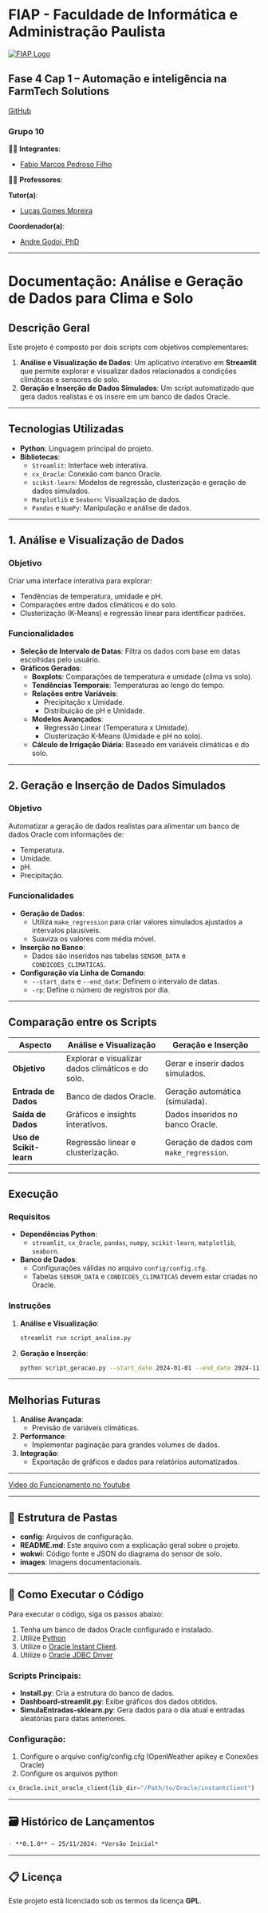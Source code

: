 
# FIAP - Faculdade de Informática e Administração Paulista
[![FIAP Logo](images/logo-fiap.png)](https://www.fiap.com.br)

## Fase 4 Cap 1 – Automação e inteligência na FarmTech Solutions
[GitHub](https://github.com/pedrosof/Fase4_Cap1)
### Grupo 10

👨‍🎓 **Integrantes**:
- [Fabio Marcos Pedroso Filho](https://www.linkedin.com/in/pedrosof/)

👩‍🏫 **Professores**:

**Tutor(a)**:
- [Lucas Gomes Moreira](https://www.linkedin.com/in/lucas-gomes-moreira-15a8452a/)

**Coordenador(a)**:
- [Andre Godoi, PhD](https://www.linkedin.com/in/profandregodoi/)

---

# Documentação: Análise e Geração de Dados para Clima e Solo

## Descrição Geral
Este projeto é composto por dois scripts com objetivos complementares:

1. **Análise e Visualização de Dados**: Um aplicativo interativo em **Streamlit** que permite explorar e visualizar dados relacionados a condições climáticas e sensores do solo.
2. **Geração e Inserção de Dados Simulados**: Um script automatizado que gera dados realistas e os insere em um banco de dados Oracle.

---

## Tecnologias Utilizadas
- **Python**: Linguagem principal do projeto.
- **Bibliotecas**:
  - `Streamlit`: Interface web interativa.
  - `cx_Oracle`: Conexão com banco Oracle.
  - `scikit-learn`: Modelos de regressão, clusterização e geração de dados simulados.
  - `Matplotlib` e `Seaborn`: Visualização de dados.
  - `Pandas` e `NumPy`: Manipulação e análise de dados.

---

## 1. Análise e Visualização de Dados

### Objetivo
Criar uma interface interativa para explorar:
- Tendências de temperatura, umidade e pH.
- Comparações entre dados climáticos e do solo.
- Clusterização (K-Means) e regressão linear para identificar padrões.

### Funcionalidades
- **Seleção de Intervalo de Datas**: Filtra os dados com base em datas escolhidas pelo usuário.
- **Gráficos Gerados**:
  - **Boxplots**: Comparações de temperatura e umidade (clima vs solo).
  - **Tendências Temporais**: Temperaturas ao longo do tempo.
  - **Relações entre Variáveis**:
    - Precipitação x Umidade.
    - Distribuição de pH e Umidade.
  - **Modelos Avançados**:
    - Regressão Linear (Temperatura x Umidade).
    - Clusterização K-Means (Umidade e pH no solo).
  - **Cálculo de Irrigação Diária**: Baseado em variáveis climáticas e do solo.

---

## 2. Geração e Inserção de Dados Simulados

### Objetivo
Automatizar a geração de dados realistas para alimentar um banco de dados Oracle com informações de:
- Temperatura.
- Umidade.
- pH.
- Precipitação.

### Funcionalidades
- **Geração de Dados**:
  - Utiliza `make_regression` para criar valores simulados ajustados a intervalos plausíveis.
  - Suaviza os valores com média móvel.
- **Inserção no Banco**:
  - Dados são inseridos nas tabelas `SENSOR_DATA` e `CONDICOES_CLIMATICAS`.
- **Configuração via Linha de Comando**:
  - `--start_date` e `--end_date`: Definem o intervalo de datas.
  - `-rp`: Define o número de registros por dia.

---

## Comparação entre os Scripts

| Aspecto               | Análise e Visualização                    | Geração e Inserção                     |
|-----------------------|-------------------------------------------|----------------------------------------|
| **Objetivo**          | Explorar e visualizar dados climáticos e do solo. | Gerar e inserir dados simulados.      |
| **Entrada de Dados**  | Banco de dados Oracle.                    | Geração automática (simulada).         |
| **Saída de Dados**    | Gráficos e insights interativos.          | Dados inseridos no banco Oracle.       |
| **Uso de Scikit-learn**| Regressão linear e clusterização.         | Geração de dados com `make_regression`.|

---

## Execução

### Requisitos
- **Dependências Python**:
  - `streamlit`, `cx_Oracle`, `pandas`, `numpy`, `scikit-learn`, `matplotlib`, `seaborn`.
- **Banco de Dados**:
  - Configurações válidas no arquivo `config/config.cfg`.
  - Tabelas `SENSOR_DATA` e `CONDICOES_CLIMATICAS` devem estar criadas no Oracle.

### Instruções
1. **Análise e Visualização**:
   ```bash
   streamlit run script_analise.py
   ```
2. **Geração e Inserção**:
   ```bash
   python script_geracao.py --start_date 2024-01-01 --end_date 2024-11-26 -rp 6
   ```

---

## Melhorias Futuras
1. **Análise Avançada**:
   - Previsão de variáveis climáticas.
2. **Performance**:
   - Implementar paginação para grandes volumes de dados.
3. **Integração**:
   - Exportação de gráficos e dados para relatórios automatizados.

---

[Video do Funcionamento no Youtube](https://youtu.be/RNyyCE6V7ow)

---

## 📁 Estrutura de Pastas

- **config**: Arquivos de configuração.
- **README.md**: Este arquivo com a explicação geral sobre o projeto.
- **wokwi**: Código fonte e JSON do diagrama do sensor de solo.
- **images**: Imagens documentacionais.

---

## 🔧 Como Executar o Código

Para executar o código, siga os passos abaixo:

1. Tenha um banco de dados Oracle configurado e instalado.
2. Utilize [Python](https://www.python.org/downloads/)
3. Utilize o [Oracle Instant Client](https://www.oracle.com/br/database/technologies/instant-client.html).
4. Utilize o [Oracle JDBC Driver](https://www.oracle.com/database/technologies/appdev/jdbc-downloads.html)

### Scripts Principais:

- **Install.py**: Cria a estrutura do banco de dados.
- **Dashboard-streamlit.py**: Exibe gráficos dos dados obtidos.
- **SimulaEntradas-sklearn.py**: Gera dados para o dia atual e entradas aleatórias para datas anteriores.

### Configuração:

1. Configure o arquivo config/config.cfg (OpenWeather apikey e Conexões Oracle)
2. Configure os arquivos python
```python
cx_Oracle.init_oracle_client(lib_dir="/Path/to/Oracle/instantclient")
```

---

## 🗃 Histórico de Lançamentos

```markdown
- **0.1.0** – 25/11/2024: *Versão Inicial*
```

---

## 📋 Licença

Este projeto está licenciado sob os termos da licença **GPL**.
